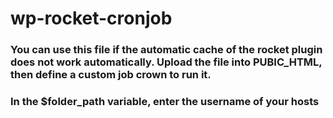 # wp-rocket-cronjob

### You can use this file if the automatic cache of the rocket plugin does not work automatically. Upload the file into PUBIC_HTML, then define a custom job crown to run it.

### In the $folder_path variable, enter the username of your hosts
